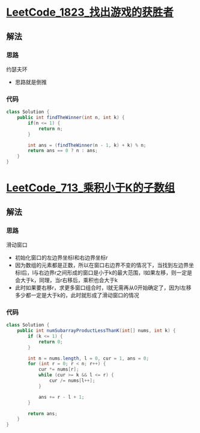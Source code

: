 # [LeetCode_1823_找出游戏的获胜者](https://leetcode-cn.com/problems/find-the-winner-of-the-circular-game/)
## 解法
### 思路
约瑟夫环
- 思路就是倒推
### 代码
```java
class Solution {
    public int findTheWinner(int n, int k) {
        if(n <= 1) {
            return n;
        }

        int ans = (findTheWinner(n - 1, k) + k) % n;
        return ans == 0 ? n : ans;
    }
}
```
# [LeetCode_713_乘积小于K的子数组](https://leetcode.cn/problems/subarray-product-less-than-k/)
## 解法
### 思路
滑动窗口
- 初始化窗口的左边界坐标l和右边界坐标r
- 因为数组的元素都是正数，所以在窗口右边界不变的情况下，当找到左边界坐标l后，l与右边界r之间形成的窗口是小于k的最大范围，l如果左移，则一定是会大于k，同理，当r右移后，乘积也会大于k
- 此时如果要右移r，求更多窗口组合时，l就无需再从0开始确定了，因为l左移多少都一定是大于k的，此时就形成了滑动窗口的情况
### 代码
```java
class Solution {
    public int numSubarrayProductLessThanK(int[] nums, int k) {
        if (k <= 1) {
            return 0;
        }

        int n = nums.length, l = 0, cur = 1, ans = 0;
        for (int r = 0; r < n; r++) {
            cur *= nums[r];
            while (cur >= k && l <= r) {
                cur /= nums[l++];
            }

            ans += r - l + 1;
        }

        return ans;
    }
}
```